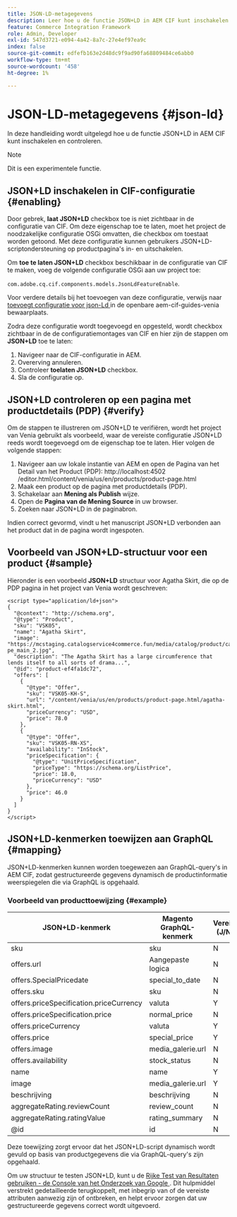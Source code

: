 ```yaml
---
title: JSON-LD-metagegevens
description: Leer hoe u de functie JSON+LD in AEM CIF kunt inschakelen en controleren.
feature: Commerce Integration Framework
role: Admin, Developer
exl-id: 547d3721-e094-4a42-8a7c-27e4ef97ea9c
index: false
source-git-commit: edfefb163e2d48dc9f9ad90fa68809484ce6abb0
workflow-type: tm+mt
source-wordcount: '458'
ht-degree: 1%

---
```


# JSON-LD-metagegevens {#json-ld}

In deze handleiding wordt uitgelegd hoe u de functie JSON+LD in AEM CIF kunt inschakelen en controleren.

>[!NOTE]
>
> Dit is een experimentele functie.

## JSON+LD inschakelen in CIF-configuratie {#enabling}

Door gebrek, **laat JSON+LD** checkbox toe is niet zichtbaar in de configuratie van CIF. Om deze eigenschap toe te laten, moet het project de noodzakelijke configuratie OSGi omvatten, die checkbox om toestaat worden getoond. Met deze configuratie kunnen gebruikers JSON+LD-scriptondersteuning op productpagina&#39;s in- en uitschakelen.

Om **toe te laten JSON+LD** checkbox beschikbaar in de configuratie van CIF te maken, voeg de volgende configuratie OSGi aan uw project toe:

`com.adobe.cq.cif.components.models.JsonLdFeatureEnable`.

Voor verdere details bij het toevoegen van deze configuratie, verwijs naar [ toevoegt configuratie voor json-Ld ](https://github.com/adobe/aem-cif-guides-venia/blob/main/ui.config/src/main/content/jcr_root/apps/venia/osgiconfig/config/com.adobe.cq.cif.components.models.JsonLdFeatureEnable.cfg.json) in de openbare aem-cif-guides-venia bewaarplaats.

Zodra deze configuratie wordt toegevoegd en opgesteld, wordt checkbox zichtbaar in de de configuratiemontages van CIF en hier zijn de stappen om **JSON+LD** toe te laten:

1. Navigeer naar de CIF-configuratie in AEM.
1. Overerving annuleren.
1. Controleer **toelaten JSON+LD** checkbox.
1. Sla de configuratie op.

## JSON+LD controleren op een pagina met productdetails (PDP) {#verify}

Om de stappen te illustreren om JSON+LD te verifiëren, wordt het project van Venia gebruikt als voorbeeld, waar de vereiste configuratie JSON+LD reeds wordt toegevoegd om de eigenschap toe te laten. Hier volgen de volgende stappen:

1. Navigeer aan uw lokale instantie van AEM en open de Pagina van het Detail van het Product (PDP): http://localhost:4502 /editor.html/content/venia/us/en/products/product-page.html
1. Maak een product op de pagina met productdetails (PDP).
1. Schakelaar aan **Mening als Publish** wijze.
1. Open de **Pagina van de Mening Source** in uw browser.
1. Zoeken naar JSON+LD in de paginabron.

Indien correct gevormd, vindt u het manuscript JSON+LD verbonden aan het product dat in de pagina wordt ingespoten.

## Voorbeeld van JSON+LD-structuur voor een product {#sample}

Hieronder is een voorbeeld **JSON+LD** structuur voor Agatha Skirt, die op de PDP pagina in het project van Venia wordt geschreven:

```
<script type="application/ld+json">
{
  "@context": "http://schema.org",
  "@type": "Product",
  "sku": "VSK05",
  "name": "Agatha Skirt",
  "image": "https://mcstaging.catalogservice4commerce.fun/media/catalog/product/cache/926ea6fc2ad48a7202ff4587b6c2768e/v/s/vsk05-pe_main_2.jpg",
  "description": "The Agatha Skirt has a large circumference that lends itself to all sorts of drama...",
  "@id": "product-ef4fa1dc72",
  "offers": [
    {
      "@type": "Offer",
      "sku": "VSK05-KH-S",
      "url": "/content/venia/us/en/products/product-page.html/agatha-skirt.html",
      "priceCurrency": "USD",
      "price": 78.0
    },
    {
      "@type": "Offer",
      "sku": "VSK05-RN-XS",
      "availability": "InStock",
      "priceSpecification": {
        "@type": "UnitPriceSpecification",
        "priceType": "https://schema.org/ListPrice",
        "price": 18.0,
        "priceCurrency": "USD"
      },
      "price": 46.0
    }
  ]
}
</script>
```

## JSON+LD-kenmerken toewijzen aan GraphQL {#mapping}

JSON+LD-kenmerken kunnen worden toegewezen aan GraphQL-query&#39;s in AEM CIF, zodat gestructureerde gegevens dynamisch de productinformatie weerspiegelen die via GraphQL is opgehaald.

### Voorbeeld van producttoewijzing {#example}

| JSON+LD-kenmerk | Magento GraphQL-kenmerk | Vereist (J/N) |
|---------------------------------|-------------------|---|
| sku | sku | N |
| offers.url | Aangepaste logica | N |
| offers.SpecialPricedate | special_to_date | N |
| offers.sku | sku | N |
| offers.priceSpecification.priceCurrency | valuta | Y |
| offers.priceSpecification.price | normal_price | N |
| offers.priceCurrency | valuta | Y |
| offers.price | special_price | Y |
| offers.image | media_galerie.url | N |
| offers.availability | stock_status | N |
| name | name | Y |
| image | media_galerie.url | Y |
| beschrijving | beschrijving | N |
| aggregateRating.reviewCount | review_count | N |
| aggregateRating.ratingValue | rating_summary | N |
| @id | id | N |

Deze toewijzing zorgt ervoor dat het JSON+LD-script dynamisch wordt gevuld op basis van productgegevens die via GraphQL-query&#39;s zijn opgehaald.

Om uw structuur te testen JSON+LD, kunt u de [ Rijke Test van Resultaten gebruiken - de Console van het Onderzoek van Google ](https://search.google.com/test/rich-results/result?id=wtU3LVIEM8H7Aaf5qqK9qw). Dit hulpmiddel verstrekt gedetailleerde terugkoppelt, met inbegrip van of de vereiste attributen aanwezig zijn of ontbreken, en helpt ervoor zorgen dat uw gestructureerde gegevens correct wordt uitgevoerd.
